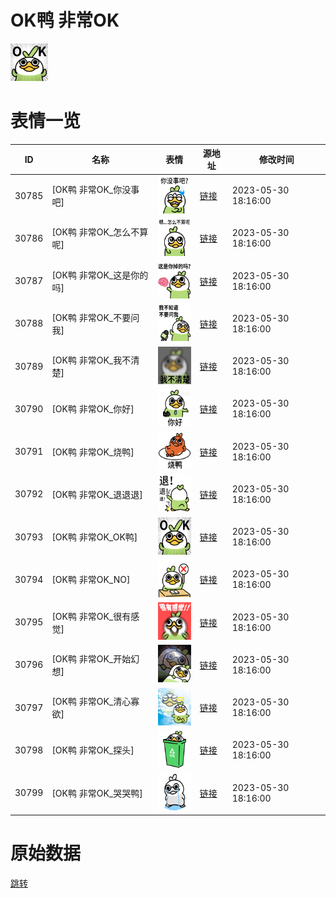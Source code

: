 # OK鸭 非常OK

<img src="./cover.png" height="60" alt="cover" />

# 表情一览

|ID|名称|表情|源地址|修改时间|
|----|----|----|----|----|
|30785|[OK鸭 非常OK_你没事吧]|<img src="./pic/030785_%5BOK鸭 非常OK_你没事吧%5D.png" height="60" alt="你没事吧"/>|[链接](https://i0.hdslb.com/bfs/garb/1472cadcc559c860cdc5dd5cc64cf9b444b54f78.png)|2023-05-30 18:16:00|
|30786|[OK鸭 非常OK_怎么不算呢]|<img src="./pic/030786_%5BOK鸭 非常OK_怎么不算呢%5D.png" height="60" alt="怎么不算呢"/>|[链接](https://i0.hdslb.com/bfs/garb/70023e026ccd6256915656de00c0f9fea0b72718.png)|2023-05-30 18:16:00|
|30787|[OK鸭 非常OK_这是你的吗]|<img src="./pic/030787_%5BOK鸭 非常OK_这是你的吗%5D.png" height="60" alt="这是你的吗"/>|[链接](https://i0.hdslb.com/bfs/garb/ab1e6d12be794fc3d122df2e0dc33a7df51f1f9e.png)|2023-05-30 18:16:00|
|30788|[OK鸭 非常OK_不要问我]|<img src="./pic/030788_%5BOK鸭 非常OK_不要问我%5D.png" height="60" alt="不要问我"/>|[链接](https://i0.hdslb.com/bfs/garb/a365d6c32be81bdb6864d0bd19a3c720ba38331b.png)|2023-05-30 18:16:00|
|30789|[OK鸭 非常OK_我不清楚]|<img src="./pic/030789_%5BOK鸭 非常OK_我不清楚%5D.png" height="60" alt="我不清楚"/>|[链接](https://i0.hdslb.com/bfs/garb/96df5661f87878a66f57d4c26e171d2f9c9ebdce.png)|2023-05-30 18:16:00|
|30790|[OK鸭 非常OK_你好]|<img src="./pic/030790_%5BOK鸭 非常OK_你好%5D.png" height="60" alt="你好"/>|[链接](https://i0.hdslb.com/bfs/garb/a95243990de0ee86b791d520586730ada82e7a53.png)|2023-05-30 18:16:00|
|30791|[OK鸭 非常OK_烧鸭]|<img src="./pic/030791_%5BOK鸭 非常OK_烧鸭%5D.png" height="60" alt="烧鸭"/>|[链接](https://i0.hdslb.com/bfs/garb/3b39715c6dd63e55598a33dc14cce228109f6f16.png)|2023-05-30 18:16:00|
|30792|[OK鸭 非常OK_退退退]|<img src="./pic/030792_%5BOK鸭 非常OK_退退退%5D.png" height="60" alt="退退退"/>|[链接](https://i0.hdslb.com/bfs/garb/84dd905f4989c9fcb4811cadbe853899fc6f5288.png)|2023-05-30 18:16:00|
|30793|[OK鸭 非常OK_OK鸭]|<img src="./pic/030793_%5BOK鸭 非常OK_OK鸭%5D.png" height="60" alt="OK鸭"/>|[链接](https://i0.hdslb.com/bfs/garb/4212bca8e5999f58d708c8b8d3f75c7e186a764a.png)|2023-05-30 18:16:00|
|30794|[OK鸭 非常OK_NO]|<img src="./pic/030794_%5BOK鸭 非常OK_NO%5D.png" height="60" alt="NO"/>|[链接](https://i0.hdslb.com/bfs/garb/ef67216e30679953883947f12f3d99ced48d5e0a.png)|2023-05-30 18:16:00|
|30795|[OK鸭 非常OK_很有感觉]|<img src="./pic/030795_%5BOK鸭 非常OK_很有感觉%5D.png" height="60" alt="很有感觉"/>|[链接](https://i0.hdslb.com/bfs/garb/4487944c49f649c9114a9c56d0497bc2484281a3.png)|2023-05-30 18:16:00|
|30796|[OK鸭 非常OK_开始幻想]|<img src="./pic/030796_%5BOK鸭 非常OK_开始幻想%5D.png" height="60" alt="开始幻想"/>|[链接](https://i0.hdslb.com/bfs/garb/d72132d6af5056f45925b1b0794d3d7751f98acf.png)|2023-05-30 18:16:00|
|30797|[OK鸭 非常OK_清心寡欲]|<img src="./pic/030797_%5BOK鸭 非常OK_清心寡欲%5D.png" height="60" alt="清心寡欲"/>|[链接](https://i0.hdslb.com/bfs/garb/7c32efae50526b662314ad5022b2799d243e568e.png)|2023-05-30 18:16:00|
|30798|[OK鸭 非常OK_探头]|<img src="./pic/030798_%5BOK鸭 非常OK_探头%5D.png" height="60" alt="探头"/>|[链接](https://i0.hdslb.com/bfs/garb/4c275e26f4b2de355f628620ab4e50fab3cfce29.png)|2023-05-30 18:16:00|
|30799|[OK鸭 非常OK_哭哭鸭]|<img src="./pic/030799_%5BOK鸭 非常OK_哭哭鸭%5D.png" height="60" alt="哭哭鸭"/>|[链接](https://i0.hdslb.com/bfs/garb/dc5950008e5ef212cae2ef0b2c15127a08073d75.png)|2023-05-30 18:16:00|

# 原始数据

[跳转](./raw.json)

